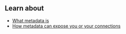 
## Learn about

- [What metadata is](en/topics/understand-4-digisec/3-metadata/3-1-learn.md)
- [How metadata can expose you or your connections](en/topics/understand-4-digisec/3-metadata/3-2-learn.md)
